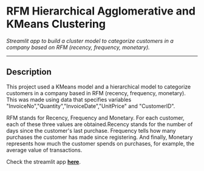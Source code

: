 # RFM Hierarchical Agglomerative and KMeans Clustering

*Streamlit app to build a cluster model to categorize customers in a company based on RFM (recency, frequency, monetary).*

----

## Description

This project used a KMeans model and a hierarchical model to categorize customers in a company based in RFM (recency, frequency, monetary). This was made using data that specifies variables "InvoiceNo","Quantity","InvoiceDate","UnitPrice" and "CustomerID".

RFM stands for Recency, Frequency and Monetary. For each customer, each of these three values ​​are obtained.Recency stands for the number of days since the customer's last purchase. Frequency tells how many purchases the customer has made since registering. And finally, Monetary represents how much the customer spends on purchases, for example, the average value of transactions.

Check the streamlit app [**here**](link).



